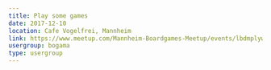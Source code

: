 ```yaml
---
title: Play some games
date: 2017-12-10
location: Cafe Vogelfrei, Mannheim
link: https://www.meetup.com/Mannheim-Boardgames-Meetup/events/lbdmplywqbnb/
usergroup: bogama
type: usergroup
---
```

